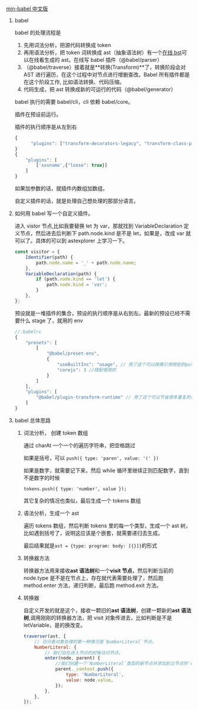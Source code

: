 [min-babel 中文版](https://github.com/YongzeYao/the-super-tiny-compiler-CN/blob/master/the-super-tiny-compiler.js)

1. babel

    babel 的处理流程是

    1. 先用词法分析，把源代码转换成 token
    2. 再用语法分析，把 token 词转换成 ast（抽象语法树）有一个[在线 bst](https://astexplorer.net/)可以在线看生成的 ast。在线写 babel 插件（@babel/parser）
    3. （@babel/traverse）接着就是**转换(Transform)**了，转换阶段会对 AST 进行遍历，在这个过程中对节点进行增删查改。Babel 所有插件都是在这个阶段工作, 比如语法转换、代码压缩。
    4. 代码生成，把 ast 转换成新的可运行的代码（@babel/generator）

    babel 执行的需要 babel/cli，cli 依赖 babel/core。

    插件在预设前运行。

    插件的执行顺序是从左到右

    ```js
    {
          "plugins": ["transform-decorators-legacy", "transform-class-properties"]
    }
    {
        "plugins": [
            ['xxxname',{"loose": true}]
        ]
    }
    ```

    如果加参数的话，就插件内数组加数组。

    自定义插件的话，就是处理自己想处理的那部分语言。

2. 如何用 babel 写一个自定义插件。

    进入 vistor 节点,比如我要替换 let 为 var，那就找到 VariableDeclaration 定义节点，然后进去后判断下 path.node.kind 是不是 let，如果是，改成 var 就可以了。具体的可以到 astexplorer 上学习一下。

    ```js
    const visitor = {
        Identifier(path) {
            path.node.name = '_' + path.node.name;
        },
        VariableDeclaration(path) {
            if (path.node.kind == 'let') {
                path.node.kind = 'var';
            }
        },
    };
    ```

    预设就是一堆插件的集合，预设的执行顺序是从右到左。最新的预设已经不需要什么 stage 了，就用的 env

    ```js
    //.babelrc
    {
        "presets": [
            [
                "@babel/preset-env",
                {
                    "useBuiltIns": "usage", // 用了这个可以按需引用用到的polyfill
                    "corejs": 3 //搭配使用的
                }
            ]
        ],
        "plugins": [
            "@babel/plugin-transform-runtime" // 用了这个可以节省很多重复的代码
        ]
    }
    ```

3. babel 总体思路

    1. 词法分析， 创建 token 数组

        通过 charAt 一个一个的遍历字符串，把空格跳过

        如果是括号，可以 `push({ type: 'paren', value: '(' })`

        如果是数字，就需要记下来，然后 while 循环里继续正则匹配数字，直到不是数字的时候

        `tokens.push({ type: 'number', value });`

        其它复杂的情况也类似，最后生成一个 tokens 数组

    2. 语法分析，生成一个 ast

        遍历 tokens 数组，然后判断 tokens 里的每一个类型，生成一个 ast 树，比如遇到括号了，说明这应该是个嵌套，就需要递归去生成。

        最后结果就是`ast = {type: program: body: [{}]}`的形式

    3. 转换器方法

        转换器方法用来接收**ast 语法树**和一个**visit 节点**，然后判断当前的 node.type 是不是在节点上，存在就代表需要处理了，然后跑 method.enter 方法，递归判断，最后跑 method.exit 方法。

    4. 转换器

        自定义开发的就是这个，接收一颗旧的**ast 语法树**，创建一颗新的**ast 语法树**,调用刚刚的转换器方法，把 visit 对象传进去，比如判断是不是 letVariable，是的换改变。

        ```js
        traverser(ast, {
            // 访问者对象处理的第一种情况是`NumberLiteral`节点。
            NumberLiteral: {
                // 我们会在进入节点的时候访问节点。
                enter(node, parent) {
                    //我们创建一个`NumberLiteral`类型的新节点并添加到父节点的`context`。
                    parent._context.push({
                        type: 'NumberLiteral',
                        value: node.value,
                    });
                },
            },
        });
        ```

